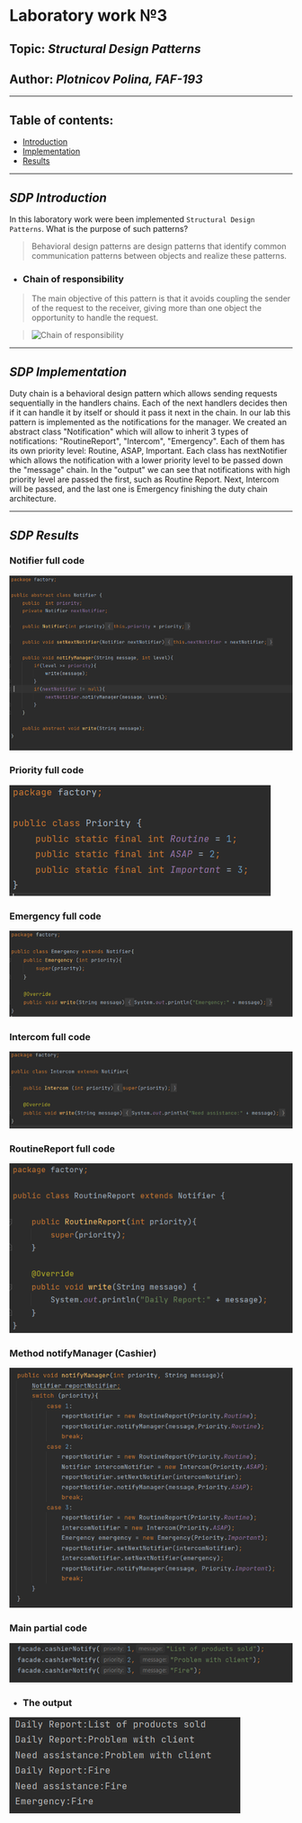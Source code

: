 # Laboratory work №3 
## Topic: _Structural Design Patterns_
## Author: _Plotnicov Polina, FAF-193_

---
## Table of contents:
* [Introduction](#sdp-introduction)
* [Implementation](#sdp-implementation)
* [Results](#sdp-results)
---

## _SDP Introduction_

In this laboratory work were been implemented `Structural Design Patterns`. What is the purpose of such patterns?
> Behavioral design patterns are design patterns that identify common communication patterns between objects and realize these patterns.

* ### Chain of responsibility 

>The main objective of this pattern is that it avoids coupling the sender of the request to the receiver, giving more than one object the opportunity to handle the request.

>![Chain of responsibility](https://1.bp.blogspot.com/-CaJquqIBALQ/Wj8tQxajH6I/AAAAAAAABlk/K8fAPsejn_wMru0Wvh4pKZK3iT2F94OLwCLcBGAs/s1600/chain_of_responsibility.png)

---

## _SDP Implementation_

Duty chain is a behavioral design pattern which allows sending requests sequentially in the handlers chains.
Each of the next handlers decides then if it can handle it by itself or should it pass it next in the chain.
In our lab this pattern is implemented as the notifications for the manager. We created an abstract class "Notification" which will allow to inherit 3 types of notifications: "RoutineReport", "Intercom", "Emergency". 
Each of them has its own priority level: Routine, ASAP, Important.
Each class has nextNotifier which allows the notification with a lower priority level to be passed down the "message" chain.
In the "output" we can see that notifications with high priority level are passed the first, such as Routine Report.
Next, Intercom will be passed, and the last one is Emergency finishing the duty chain architecture.

---

## _SDP Results_

### Notifier full code
![Notifier](img.png)

### Priority full code
![Priority](img_4.png)

### Emergency full code
![Emergency](img_1.png)

### Intercom full code
![Intercom](img_2.png)

### RoutineReport full code
![RoutineReport](img_3.png)

### Method notifyManager (Cashier)
![Cashier](img_5.png)

### Main partial code
![Main](img_6.png)

- ### The output
![Output](img_7.png)